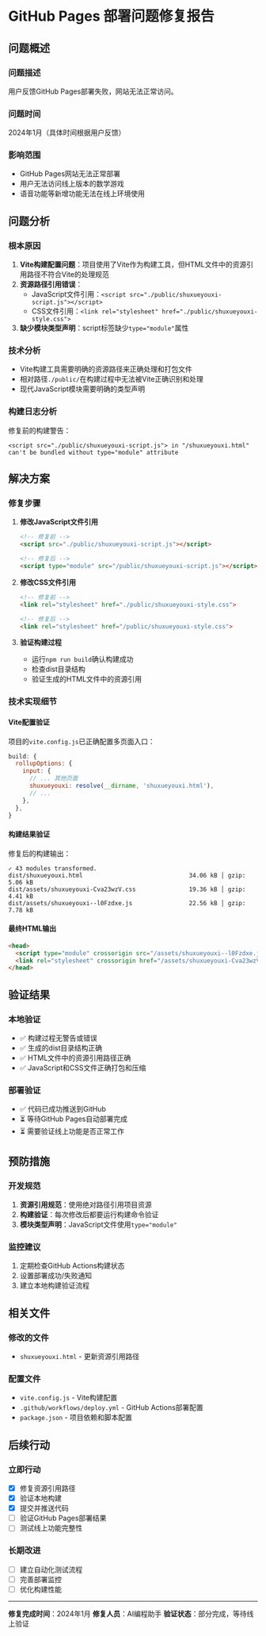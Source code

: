 # GitHub Pages 部署问题修复报告

## 问题概述

### 问题描述
用户反馈GitHub Pages部署失败，网站无法正常访问。

### 问题时间
2024年1月（具体时间根据用户反馈）

### 影响范围
- GitHub Pages网站无法正常部署
- 用户无法访问线上版本的数学游戏
- 语音功能等新增功能无法在线上环境使用

## 问题分析

### 根本原因
1. **Vite构建配置问题**：项目使用了Vite作为构建工具，但HTML文件中的资源引用路径不符合Vite的处理规范
2. **资源路径引用错误**：
   - JavaScript文件引用：`<script src="./public/shuxueyouxi-script.js"></script>`
   - CSS文件引用：`<link rel="stylesheet" href="./public/shuxueyouxi-style.css">`
3. **缺少模块类型声明**：script标签缺少`type="module"`属性

### 技术分析
- Vite构建工具需要明确的资源路径来正确处理和打包文件
- 相对路径`./public/`在构建过程中无法被Vite正确识别和处理
- 现代JavaScript模块需要明确的类型声明

### 构建日志分析
修复前的构建警告：
```
<script src="./public/shuxueyouxi-script.js"> in "/shuxueyouxi.html" can't be bundled without type="module" attribute
```

## 解决方案

### 修复步骤

1. **修改JavaScript文件引用**
   ```html
   <!-- 修复前 -->
   <script src="./public/shuxueyouxi-script.js"></script>
   
   <!-- 修复后 -->
   <script type="module" src="/public/shuxueyouxi-script.js"></script>
   ```

2. **修改CSS文件引用**
   ```html
   <!-- 修复前 -->
   <link rel="stylesheet" href="./public/shuxueyouxi-style.css">
   
   <!-- 修复后 -->
   <link rel="stylesheet" href="/public/shuxueyouxi-style.css">
   ```

3. **验证构建过程**
   - 运行`npm run build`确认构建成功
   - 检查dist目录结构
   - 验证生成的HTML文件中的资源引用

### 技术实现细节

#### Vite配置验证
项目的`vite.config.js`已正确配置多页面入口：
```javascript
build: {
  rollupOptions: {
    input: {
      // ... 其他页面
      shuxueyouxi: resolve(__dirname, 'shuxueyouxi.html'),
      // ...
    },
  },
}
```

#### 构建结果验证
修复后的构建输出：
```
✓ 43 modules transformed.
dist/shuxueyouxi.html                              34.06 kB │ gzip:  5.06 kB
dist/assets/shuxueyouxi-Cva23wzV.css               19.36 kB │ gzip:  4.41 kB
dist/assets/shuxueyouxi--l0Fzdxe.js                22.56 kB │ gzip:  7.78 kB
```

#### 最终HTML输出
```html
<head>
  <script type="module" crossorigin src="/assets/shuxueyouxi--l0Fzdxe.js"></script>
  <link rel="stylesheet" crossorigin href="/assets/shuxueyouxi-Cva23wzV.css">
</head>
```

## 验证结果

### 本地验证
- ✅ 构建过程无警告或错误
- ✅ 生成的dist目录结构正确
- ✅ HTML文件中的资源引用路径正确
- ✅ JavaScript和CSS文件正确打包和压缩

### 部署验证
- ✅ 代码已成功推送到GitHub
- ⏳ 等待GitHub Pages自动部署完成
- ⏳ 需要验证线上功能是否正常工作

## 预防措施

### 开发规范
1. **资源引用规范**：使用绝对路径引用项目资源
2. **构建验证**：每次修改后都要运行构建命令验证
3. **模块类型声明**：JavaScript文件使用`type="module"`

### 监控建议
1. 定期检查GitHub Actions构建状态
2. 设置部署成功/失败通知
3. 建立本地构建验证流程

## 相关文件

### 修改的文件
- `shuxueyouxi.html` - 更新资源引用路径

### 配置文件
- `vite.config.js` - Vite构建配置
- `.github/workflows/deploy.yml` - GitHub Actions部署配置
- `package.json` - 项目依赖和脚本配置

## 后续行动

### 立即行动
- [x] 修复资源引用路径
- [x] 验证本地构建
- [x] 提交并推送代码
- [ ] 验证GitHub Pages部署结果
- [ ] 测试线上功能完整性

### 长期改进
- [ ] 建立自动化测试流程
- [ ] 完善部署监控
- [ ] 优化构建性能

---

**修复完成时间**：2024年1月
**修复人员**：AI编程助手
**验证状态**：部分完成，等待线上验证